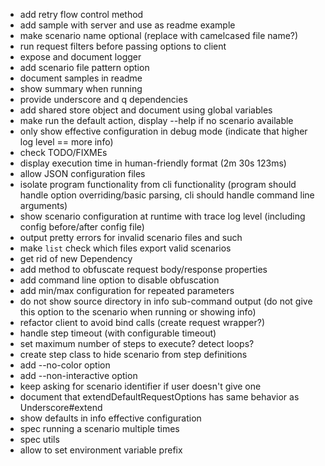 * add retry flow control method
* add sample with server and use as readme example
* make scenario name optional (replace with camelcased file name?)
* run request filters before passing options to client
* expose and document logger
* add scenario file pattern option
* document samples in readme
* show summary when running
* provide underscore and q dependencies
* add shared store object and document using global variables
* make run the default action, display --help if no scenario available
* only show effective configuration in debug mode (indicate that higher log level == more info)
* check TODO/FIXMEs
* display execution time in human-friendly format (2m 30s 123ms)
* allow JSON configuration files
* isolate program functionality from cli functionality (program should handle option overriding/basic parsing, cli should handle command line arguments)
* show scenario configuration at runtime with trace log level (including config before/after config file)
* output pretty errors for invalid scenario files and such
* make `list` check which files export valid scenarios
* get rid of new Dependency
* add method to obfuscate request body/response properties
* add command line option to disable obfuscation
* add min/max configuration for repeated parameters
* do not show source directory in info sub-command output (do not give this option to the scenario when running or showing info)
* refactor client to avoid bind calls (create request wrapper?)
* handle step timeout (with configurable timeout)
* set maximum number of steps to execute? detect loops?
* create step class to hide scenario from step definitions
* add --no-color option
* add --non-interactive option
* keep asking for scenario identifier if user doesn't give one
* document that extendDefaultRequestOptions has same behavior as Underscore#extend
* show defaults in info effective configuration
* spec running a scenario multiple times
* spec utils
* allow to set environment variable prefix
